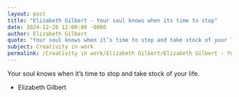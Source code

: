 ```yaml
---
layout: post
title: "Elizabeth Gilbert - Your soul knows when its time to stop"
date: 2024-12-28 12:00:00 -0000
author: Elizabeth Gilbert
quote: "Your soul knows when it’s time to stop and take stock of your life."
subject: Creativity in work
permalink: /Creativity in work/Elizabeth Gilbert/Elizabeth Gilbert - Your soul knows when its time to stop
---
```


Your soul knows when it’s time to stop and take stock of your life.

- Elizabeth Gilbert
